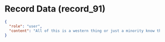 # Record Data (record_91)

```json
{
  "role": "user",
  "content": "All of this is a western thing or just a minority know these strategies? does this have any relevance say in russian society? what about china? what about latin america? "
}
```

